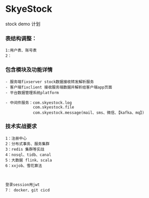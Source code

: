 # SkyeStock


stock demo 计划
### 表结构调整：
    1:用户表、账号表
    2：
    
### 包含模块及功能详情
    - 服务端fixserver stock数据接收转发解析服务
    - 客户端fixclient 接收服务端数据并解析给客户端app页面
    - 平台数据管理系统platform

    - 中间件服务：com.skyestock.log
                com.skyestock.file
                com.skyestock.message(mail、sms、微信、【kafka、mq】)

    
    
### 技术实战要求
    1：注册中心
    2：分布式事务、服务集群
    3：redis 集群等实战
    4：nosql、tidb、canal
    5：大数据 flink、scala
    6：xxjob、雪花算法
    
    
    
    登录session用jwt
    7： docker、git cicd